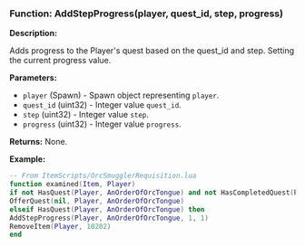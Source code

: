 ### Function: AddStepProgress(player, quest_id, step, progress)

**Description:**

Adds progress to the Player's quest based on the quest_id and step.  Setting the current progress value.

**Parameters:**
- `player` (Spawn) - Spawn object representing `player`.
- `quest_id` (uint32) - Integer value `quest_id`.
- `step` (uint32) - Integer value `step`.
- `progress` (uint32) - Integer value `progress`.

**Returns:** None.

**Example:**

```lua
-- From ItemScripts/OrcSmugglerRequisition.lua
function examined(Item, Player)
if not HasQuest(Player, AnOrderOfOrcTongue) and not HasCompletedQuest(Player, AnOrderOfOrcTongue) then
OfferQuest(nil, Player, AnOrderOfOrcTongue)
elseif HasQuest(Player, AnOrderOfOrcTongue) then
AddStepProgress(Player, AnOrderOfOrcTongue, 1, 1)
RemoveItem(Player, 10202)
end
```
